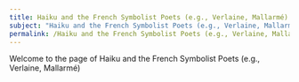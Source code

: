 ```yaml
---
title: Haiku and the French Symbolist Poets (e.g., Verlaine, Mallarmé)
subject: "Haiku and the French Symbolist Poets (e.g., Verlaine, Mallarmé)"
permalink: /Haiku and the French Symbolist Poets (e.g., Verlaine, Mallarmé)
---
```


Welcome to the page of Haiku and the French Symbolist Poets (e.g., Verlaine, Mallarmé)
